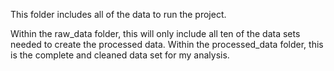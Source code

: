 This folder includes all of the data to run the project. 

Within the raw_data folder, this will only include all ten of the data sets needed to create the processed data.
Within the processed_data folder, this is the complete and cleaned data set for my analysis.